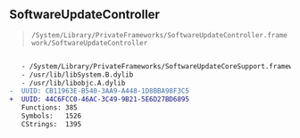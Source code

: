 ## SoftwareUpdateController

> `/System/Library/PrivateFrameworks/SoftwareUpdateController.framework/SoftwareUpdateController`

```diff

   - /System/Library/PrivateFrameworks/SoftwareUpdateCoreSupport.framework/SoftwareUpdateCoreSupport
   - /usr/lib/libSystem.B.dylib
   - /usr/lib/libobjc.A.dylib
-  UUID: CB11963E-B540-3AA9-A448-1D8BBA98F3C5
+  UUID: 44C6FCC0-46AC-3C49-9B21-5E6D27BD6895
   Functions: 385
   Symbols:   1526
   CStrings:  1395

```
